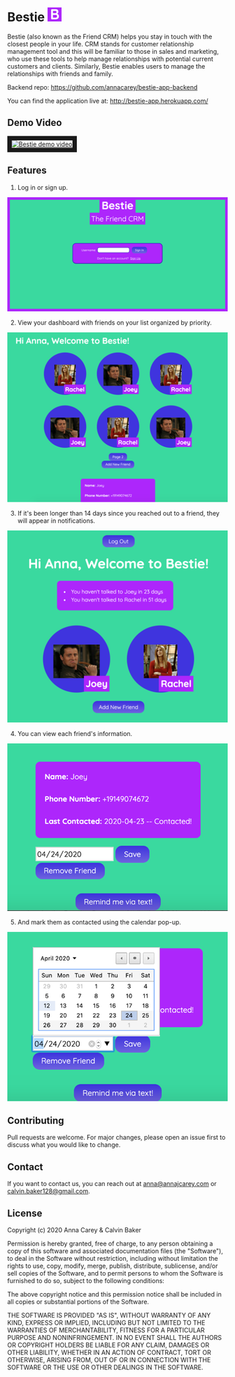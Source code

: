 # Bestie ![logo](images/icons/favicon-32x32.png "logo")

Bestie (also known as the Friend CRM) helps you stay in touch with the closest people in your life. CRM stands for customer relationship management tool and this will be familiar to those in sales and marketing, who use these tools to help manage relationships with potential current customers and clients. Similarly, Bestie enables users to manage the relationships with friends and family.

Backend repo: https://github.com/annacarey/bestie-app-backend

You can find the application live at: http://bestie-app.herokuapp.com/

## Demo Video

<a href="http://www.youtube.com/watch?feature=player_embedded&v=DqGg3ela93s
" target="_blank"><img src="http://img.youtube.com/vi/DqGg3ela93s/0.jpg" 
alt="Bestie demo video" width="240" height="180" border="10" /></a>

## Features

1. Log in or sign up.

![Homepage Screenshot](images/screenshots/Homepage.png "Homepage")

2. View your dashboard with friends on your list organized by priority.

![Dashboard](images/screenshots/Dashboard.png "Dashboard") 

3. If it's been longer than 14 days since you reached out to a friend, they will appear in notifications.

![Notifications](images/screenshots/Notifications.png "Notifications")

4. You can view each friend's information.

![Friend View](images/screenshots/Friend.png "Friend View")

5. And mark them as contacted using the calendar pop-up.

![Contact Feature](images/screenshots/Contact.png "Contact Feature")


## Contributing
Pull requests are welcome. For major changes, please open an issue first to discuss what you would like to change.

## Contact
If you want to contact us, you can reach out at anna@annajcarey.com or calvin.baker128@gmail.com.

## License

Copyright (c) 2020 Anna Carey & Calvin Baker

Permission is hereby granted, free of charge, to any person obtaining a copy
of this software and associated documentation files (the "Software"), to deal
in the Software without restriction, including without limitation the rights
to use, copy, modify, merge, publish, distribute, sublicense, and/or sell
copies of the Software, and to permit persons to whom the Software is
furnished to do so, subject to the following conditions:

The above copyright notice and this permission notice shall be included in all
copies or substantial portions of the Software.

THE SOFTWARE IS PROVIDED "AS IS", WITHOUT WARRANTY OF ANY KIND, EXPRESS OR
IMPLIED, INCLUDING BUT NOT LIMITED TO THE WARRANTIES OF MERCHANTABILITY,
FITNESS FOR A PARTICULAR PURPOSE AND NONINFRINGEMENT. IN NO EVENT SHALL THE
AUTHORS OR COPYRIGHT HOLDERS BE LIABLE FOR ANY CLAIM, DAMAGES OR OTHER
LIABILITY, WHETHER IN AN ACTION OF CONTRACT, TORT OR OTHERWISE, ARISING FROM,
OUT OF OR IN CONNECTION WITH THE SOFTWARE OR THE USE OR OTHER DEALINGS IN THE
SOFTWARE.
